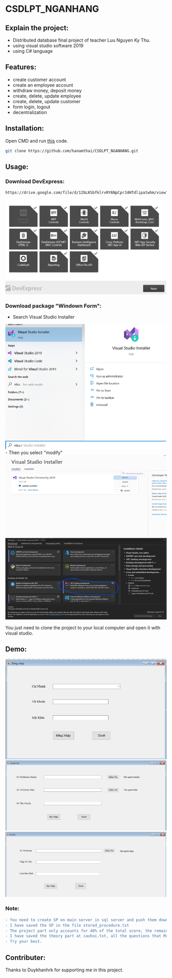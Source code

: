 # CSDLPT_NGANHANG

## Explain the project:

- Distributed database final project of teacher Luu Nguyen Ky Thu.
- using visual studio software 2019
- using C# language

## Features:

- create customer account
- create an employee account
- withdraw money, deposit money
- create, delete, update employee
- create, delete, update customer
- form login, logout
- decentralization

## Installation:

Open CMD and run [this](https://github.com/hanamthai/CSDLPT_NGANHANG.git) code.
```bash
git clone https://github.com/hanamthai/CSDLPT_NGANHANG.git
```

## Usage:

### Download DevExpress:
  ```bash
  https://drive.google.com/file/d/12bLKSbfklrvRY6NpCprJdHTdlipatwhm/view?usp=sharing
  ```
  <img src="image/download01.png" >
  
### Download package "Windown Form":
- Search Visual Studio Installer
<img src="image/download1-1.png">
- Then you select "modify"
<img src="image/download1-2.png">
<img src="image/download1-3.png">

You just need to clone the project to your local computer and open it with visual studio.

## Demo:
<img src="image/frm_Login.png">
<img src="image/frm_CT.png">
<img src="image/frm_RT.png">

### Note:

```diff
- You need to create SP on main server in sql server and push them down to fragmented sites.
- I have saved the SP in the file stored_procedure.txt
- The project part only accounts for 40% of the total score, the remaining 60% is theory, so you need to learn the theory well.
- I have saved the theory part at cauhoi.txt, all the questions that Mr. Luu Nguyen Ky Thu are there.
- Try your best.
```

## Contributer:

Thanks to Duykhanhrk for supporting me in this project.
